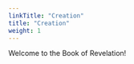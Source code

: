 ```yaml
---
linkTitle: "Creation"
title: "Creation"
weight: 1
---
```


Welcome to the Book of Revelation!

<!--more-->
